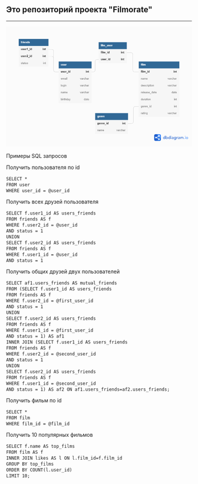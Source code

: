 ## Это репозиторий проекта "Filmorate"  

---

![Диаграмма](https://github.com/MishaSmr/java-filmorate/blob/add-friends-likes/filmorate.png)

Примеры SQL запросов

Получить пользователя по id
```
SELECT *  
FROM user  
WHERE user_id = @user_id  
```

Получить всех друзей пользователя
```
SELECT f.user1_id AS users_friends  
FROM friends AS f  
WHERE f.user2_id = @user_id  
AND status = 1  
UNION  
SELECT f.user2_id AS users_friends  
FROM friends AS f  
WHERE f.user1_id = @user_id  
AND status = 1  
```

Получить общих друзей двух пользователей
```
SELECT af1.users_friends AS mutual_friends
FROM (SELECT f.user1_id AS users_friends
FROM friends AS f
WHERE f.user2_id = @first_user_id
AND status = 1
UNION
SELECT f.user2_id AS users_friends
FROM friends AS f
WHERE f.user1_id = @first_user_id
AND status = 1) AS af1
INNER JOIN (SELECT f.user1_id AS users_friends
FROM friends AS f
WHERE f.user2_id = @second_user_id
AND status = 1
UNION
SELECT f.user2_id AS users_friends
FROM friends AS f
WHERE f.user1_id = @second_user_id
AND status = 1) AS af2 ON af1.users_friends=af2.users_friends;
```

Получить фильм по id
```
SELECT *
FROM film
WHERE film_id = @film_id
```

Получить 10 популярных фильмов
```
SELECT f.name AS top_films
FROM film AS f
INNER JOIN likes AS l ON l.film_id=f.film_id
GROUP BY top_films
ORDER BY COUNT(l.user_id)
LIMIT 10;
```
